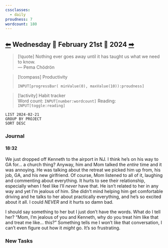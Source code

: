 ```yaml
---
cssclasses:
  - daily
proudness: 7
wordcount: 180
---
```

  
## [⬅](2024.02.20.md) Wednesday 🔹 February 21st 🔹 2024 [➡](2024.02.22.md)  
  
> [!quote] Nothing ever goes away until it has taught us what we need to know.  
> — Pema Chödrön  
  
  
> [!compass] Productivity  
> ```meta-bind  
> INPUT[progressBar( minValue(0), maxValue(10)):proudness]  
> ```  
  
> [!activity] Habit tracker  
> Word count: `INPUT[number:wordcount]` Reading: `INPUT[toggle:reading]`  
  
```toggl  
LIST 2024-02-21  
GROUP BY PROJECT  
SORT DESC  
```  
  
### Journal  
  
#### 18:32  
  
We just dropped off Kenneth to the airport in NJ. I think he’s on his way to GA for… a church thing? Anyway, him and Mom talked the *entire* time and it was annoying. He was talking about the retreat we picked him up from, his job, GA, and his new girlfriend. Of course, Mom listened to all of it, laughing and commenting about everything. It hurts to see their relationship, especially when I feel like I’ll *never* have that. He isn’t related to her in any way and yet I’m jealous of him. She didn’t mind helping him get comfortable driving and he talks to her about practically everything, and he’s so excited about it all. I could *NEVER* and it hurts so damn bad.  
  
I should say something to her but I just don’t have the words. What do I tell her? “Mom, I’m jealous of you and Kenneth, why do you treat him like that and treat me like… this?” Something tells me I won’t like that conversation, I can’t even figure out how it *might* go. It’s so frustrating.  
  
### New Tasks